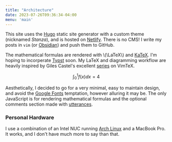 ```yaml
---
title: "Architecture"
date: 2023-07-26T09:36:34-04:00
menu: 'main'
---
```


This site uses the [Hugo](https://gohugo.io/) static site generator with a custom theme (nicknamed *Stanza*), and is hosted on [Netlify](https://netlify.com). There is no CMS! I write my posts in `vim` (or [Obsidian](https://obsidian.md)) and push them to GitHub.

The mathematical formulas are rendered with \\(\LaTeX\\) and [KaTeX](https://katex.org/). I'm hoping to incorperate [Typst](https://typst.app/) soon. My LaTeX and diagramming workflow are heavily inspired by Giles Castel's excellent [series](https://castel.dev/post/lecture-notes-1/) on VimTeX.

$$\int_0^1 f(x) dx = 4$$

Aesthetically, I decided to go for a very minimal, easy to maintain design, and avoid the [Google Fonts](https://fonts.google.com) temptation, however alluring it may be. The only JavaScript is for rendering mathematical formulas and the optional comments section made with [utterances](https://utteranc.es/).

### Personal Hardware
I use a combination of an Intel NUC running [Arch Linux](https://archlinux.org) and a MacBook Pro. It works, and I don't have much more to say than that.